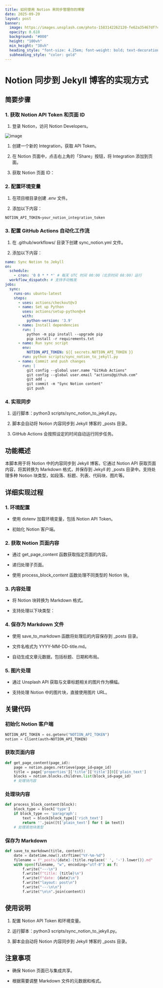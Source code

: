 ```yaml
---
title: 如何使用 Notion 来同步管理你的博客
date: 2025-09-20
layout: post
banner:
  image: https://images.unsplash.com/photo-1583142262120-fe62a35467df?crop=entropy&cs=tinysrgb&fit=max&fm=jpg&ixid=M3w2OTIwMzJ8MHwxfHJhbmRvbXx8fHx8fHx8fDE3NTgzODUzMjh8&ixlib=rb-4.1.0&q=80&w=1080
  opacity: 0.618
  background: "#000"
  height: "100vh"
  min_height: "38vh"
  heading_style: "font-size: 4.25em; font-weight: bold; text-decoration: underline"
  subheading_style: "color: gold"
---
```


# Notion 同步到 Jekyll 博客的实现方式

## 简要步骤

### 1. 获取 Notion API Token 和页面 ID

1. 登录 Notion，访问 Notion Developers。

![image](https://prod-files-secure.s3.us-west-2.amazonaws.com/a7a0cc5a-89b9-4cda-8686-1fba0ca52f40/d19c1afe-dea5-4312-9333-786b0ba83054/image.png?X-Amz-Algorithm=AWS4-HMAC-SHA256&X-Amz-Content-Sha256=UNSIGNED-PAYLOAD&X-Amz-Credential=ASIAZI2LB4664FQUHUJ5%2F20250920%2Fus-west-2%2Fs3%2Faws4_request&X-Amz-Date=20250920T162207Z&X-Amz-Expires=3600&X-Amz-Security-Token=IQoJb3JpZ2luX2VjEHYaCXVzLXdlc3QtMiJHMEUCIQCxljlHhAkqxsUWfXWdlY%2FHJo2WfevTz0NZTgJwBGRWKwIges8G8J%2Bf9yj2mBum1S0BbsGoeaYShUp4HdBkBnj%2FREoqiAQI7%2F%2F%2F%2F%2F%2F%2F%2F%2F%2F%2FARAAGgw2Mzc0MjMxODM4MDUiDGUbRizPfssWPlkd%2FircA7DoeQSUJXa7b9arR%2BIqdK2vbGKcO4QmTVsjXvmlEoO%2B%2FxoW4FrnfgTulHX5tFbYpbiBu6dfM18A4m2cjNqw7GS%2B3%2FlAx0lnRM5qinuln8BR%2BWlonS5L7Ip1DMQCS66aO2OCr8qCvb101TB2UQdPkSiK9VSN9BghxsJl%2FJHR%2FOBPIy1c2LrQO2XEpuzc%2BIFGg8Evgxm1aENijqNgEq0YWS%2FXc1GdwnQdbvcFOODIO9dD7v7Z4qGnJ%2B1VV1L36VbGXUoXs%2BSGTCc8LLZAL%2Fsprkuz39zhR2eb3y%2BXRY2w58HIgcjaFnFWDLCBUmMG8HibEISNkt4phV1b58iKw2edtGUMP0sqwfGqx5fxa0afh4wJqB5B%2Fr1jAioYtua9tsVVI2hftb10bXYouWGNSz8DpH7a5212LoRv4TSzI2mDOO6WRIEZkAomsVdAZFA988lrJwEE5nrmXkFqEUOYttKIC3sib1HC1XD8u36lBmsDYCd28ylWgaPnKUT1YVmlbr3zFqSLzpXJ5oQgPqWQFuWMcWGALmrcKXqPtHECvCEuhsxsrM5wgTTSV4deyelXE7Dc3jU4%2FNwudjQpazZ1KdlDHDRAC7sDUrbx6N9KNUnuKS8kxH%2F7au5RWFcLx%2FfCMITfusYGOqUBFJngnEU9BAHAZvHREWBt1hth%2BvxORlDo19doM6ux47kl%2FTNl%2BdRe%2B4I5%2BV%2Fp3B8Ff%2FdEriR513g2iuIDRUjIKfqN12XxH%2BSxampBR4W94pS2yvhv485YnQVi2AIU0MVrhhgi%2F%2Fs34JRP8bihiHGfSgbgF6bCaaIQTAd2i1sYpEjkb%2BE2fi4Ik%2F5mrNexxIrfrb8w2sZs0H8k2h3OcQoIfJ1BlTC9&X-Amz-Signature=976771b71d2aaae4f30290483c32c929859f46374f53b40724cc37626da69a7e&X-Amz-SignedHeaders=host&x-amz-checksum-mode=ENABLED&x-id=GetObject)

1. 创建一个新的 Integration，获取 API Token。

1. 在 Notion 页面中，点击右上角的「Share」按钮，将 Integration 添加到页面。

1. 获取 Notion 页面 ID：


### 2. 配置环境变量

1. 在项目根目录创建 .env 文件。

1. 添加以下内容：

```javascript
NOTION_API_TOKEN=your_notion_integration_token
```

### 3. 配置 GitHub Actions 自动化工作流

1. 在 .github/workflows/ 目录下创建 sync_notion.yml 文件。

1. 添加以下内容：

```yaml
name: Sync Notion to Jekyll
on:
  schedule:
    - cron: '0 0 * * *' # 每天 UTC 时间 00:00（北京时间 08:00）运行
  workflow_dispatch: # 支持手动触发
jobs:
  sync:
    runs-on: ubuntu-latest
    steps:
      - uses: actions/checkout@v3
      - name: Set up Python
        uses: actions/setup-python@v4
        with:
          python-version: '3.9'
      - name: Install dependencies
        run: |
          python -m pip install --upgrade pip
          pip install -r requirements.txt
      - name: Run sync script
        env:
          NOTION_API_TOKEN: ${{ secrets.NOTION_API_TOKEN }}
        run: python scripts/sync_notion_to_jekyll.py
      - name: Commit and push changes
        run: |
          git config --global user.name "GitHub Actions"
          git config --global user.email "actions@github.com"
          git add .
          git commit -m "Sync Notion content"
          git push
```

### 4. 实现同步

1. 运行脚本：python3 scripts/sync_notion_to_jekyll.py。

1. 脚本会自动将 Notion 内容同步到 Jekyll 博客的 _posts 目录。

1. GitHub Actions 会按照设定的时间自动运行同步任务。

## 功能概述

本脚本用于将 Notion 中的内容同步到 Jekyll 博客。它通过 Notion API 获取页面内容，将其转换为 Markdown 格式，并保存到 Jekyll 的 _posts 目录中。支持处理多种 Notion 块类型，如段落、标题、列表、代码块、图片等。

## 详细实现过程

### 1. 环境配置

- 使用 dotenv 加载环境变量，包括 Notion API Token。

- 初始化 Notion 客户端。

### 2. 获取 Notion 页面内容

- 通过 get_page_content 函数获取指定页面的内容。

- 递归处理子页面。

- 使用 process_block_content 函数处理不同类型的 Notion 块。

### 3. 内容处理

- 将 Notion 块转换为 Markdown 格式。

- 支持处理以下块类型：


### 4. 保存为 Markdown 文件

- 使用 save_to_markdown 函数将处理后的内容保存到 _posts 目录。

- 文件名格式为 YYYY-MM-DD-title.md。

- 自动生成文章元数据，包括标题、日期和布局。

### 5. 图片处理

- 通过 Unsplash API 获取与文章标题相关的图片作为横幅。

- 支持处理 Notion 中的图片块，直接使用图片 URL。

## 关键代码

### 初始化 Notion 客户端

```python
NOTION_API_TOKEN = os.getenv("NOTION_API_TOKEN")
notion = Client(auth=NOTION_API_TOKEN)
```

### 获取页面内容

```python
def get_page_content(page_id):
    page = notion.pages.retrieve(page_id=page_id)
    title = page['properties']['title']['title'][0]['plain_text']
    blocks = notion.blocks.children.list(block_id=page_id)
    # 处理块内容
```

### 处理块内容

```python
def process_block_content(block):
    block_type = block['type']
    if block_type == 'paragraph':
        text = block[block_type]['rich_text']
        return ''.join([t['plain_text'] for t in text])
    # 处理其他块类型
```

### 保存为 Markdown

```python
def save_to_markdown(title, content):
    date = datetime.now().strftime("%Y-%m-%d")
    filename = f"_posts/{date}-{title.replace(' ', '-').lower()}.md"
    with open(filename, "w", encoding="utf-8") as f:
        f.write("---\n")
        f.write(f"title: {title}\n")
        f.write(f"date: {date}\n")
        f.write("layout: post\n")
        f.write("---\n\n")
        f.write("\n\n".join(content))
```

## 使用说明

1. 配置 Notion API Token 和环境变量。

1. 运行脚本：python3 scripts/sync_notion_to_jekyll.py。

1. 脚本会自动将 Notion 内容同步到 Jekyll 博客的 _posts 目录。

## 注意事项

- 确保 Notion 页面已与集成共享。

- 根据需要调整 Markdown 文件的元数据和格式。